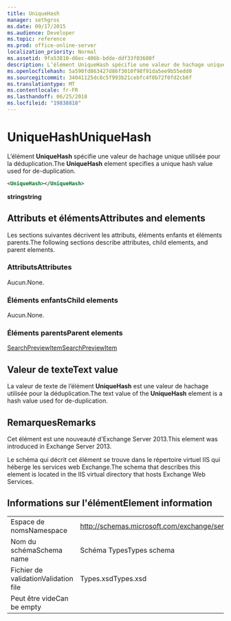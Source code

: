 ```yaml
---
title: UniqueHash
manager: sethgros
ms.date: 09/17/2015
ms.audience: Developer
ms.topic: reference
ms.prod: office-online-server
localization_priority: Normal
ms.assetid: 9fa53810-d6ec-406b-bdde-ddf33f03600f
description: L’élément UniqueHash spécifie une valeur de hachage unique utilisée pour la déduplication.
ms.openlocfilehash: 5a590fd863427d86f3010f98f91da5ee9b55edd0
ms.sourcegitcommit: 34041125dc8c5f993b21cebfc4f8b72f0fd2cb6f
ms.translationtype: MT
ms.contentlocale: fr-FR
ms.lasthandoff: 06/25/2018
ms.locfileid: "19838818"
---
```

# <a name="uniquehash"></a><span data-ttu-id="f6f25-103">UniqueHash</span><span class="sxs-lookup"><span data-stu-id="f6f25-103">UniqueHash</span></span>

<span data-ttu-id="f6f25-104">L’élément **UniqueHash** spécifie une valeur de hachage unique utilisée pour la déduplication.</span><span class="sxs-lookup"><span data-stu-id="f6f25-104">The **UniqueHash** element specifies a unique hash value used for de-duplication.</span></span> 
  
```XML
<UniqueHash></UniqueHash>
```

 <span data-ttu-id="f6f25-105">**string**</span><span class="sxs-lookup"><span data-stu-id="f6f25-105">**string**</span></span>
## <a name="attributes-and-elements"></a><span data-ttu-id="f6f25-106">Attributs et éléments</span><span class="sxs-lookup"><span data-stu-id="f6f25-106">Attributes and elements</span></span>

<span data-ttu-id="f6f25-107">Les sections suivantes décrivent les attributs, éléments enfants et éléments parents.</span><span class="sxs-lookup"><span data-stu-id="f6f25-107">The following sections describe attributes, child elements, and parent elements.</span></span>
  
### <a name="attributes"></a><span data-ttu-id="f6f25-108">Attributs</span><span class="sxs-lookup"><span data-stu-id="f6f25-108">Attributes</span></span>

<span data-ttu-id="f6f25-109">Aucun.</span><span class="sxs-lookup"><span data-stu-id="f6f25-109">None.</span></span>
  
### <a name="child-elements"></a><span data-ttu-id="f6f25-110">Éléments enfants</span><span class="sxs-lookup"><span data-stu-id="f6f25-110">Child elements</span></span>

<span data-ttu-id="f6f25-111">Aucun.</span><span class="sxs-lookup"><span data-stu-id="f6f25-111">None.</span></span>
  
### <a name="parent-elements"></a><span data-ttu-id="f6f25-112">Éléments parents</span><span class="sxs-lookup"><span data-stu-id="f6f25-112">Parent elements</span></span>

[<span data-ttu-id="f6f25-113">SearchPreviewItem</span><span class="sxs-lookup"><span data-stu-id="f6f25-113">SearchPreviewItem</span></span>](searchpreviewitem.md)
  
## <a name="text-value"></a><span data-ttu-id="f6f25-114">Valeur de texte</span><span class="sxs-lookup"><span data-stu-id="f6f25-114">Text value</span></span>

<span data-ttu-id="f6f25-115">La valeur de texte de l’élément **UniqueHash** est une valeur de hachage utilisée pour la déduplication.</span><span class="sxs-lookup"><span data-stu-id="f6f25-115">The text value of the **UniqueHash** element is a hash value used for de-duplication.</span></span> 
  
## <a name="remarks"></a><span data-ttu-id="f6f25-116">Remarques</span><span class="sxs-lookup"><span data-stu-id="f6f25-116">Remarks</span></span>

<span data-ttu-id="f6f25-117">Cet élément est une nouveauté d'Exchange Server 2013.</span><span class="sxs-lookup"><span data-stu-id="f6f25-117">This element was introduced in Exchange Server 2013.</span></span>
  
<span data-ttu-id="f6f25-118">Le schéma qui décrit cet élément se trouve dans le répertoire virtuel IIS qui héberge les services web Exchange.</span><span class="sxs-lookup"><span data-stu-id="f6f25-118">The schema that describes this element is located in the IIS virtual directory that hosts Exchange Web Services.</span></span>
  
## <a name="element-information"></a><span data-ttu-id="f6f25-119">Informations sur l'élément</span><span class="sxs-lookup"><span data-stu-id="f6f25-119">Element information</span></span>

|||
|:-----|:-----|
|<span data-ttu-id="f6f25-120">Espace de noms</span><span class="sxs-lookup"><span data-stu-id="f6f25-120">Namespace</span></span>  <br/> |http://schemas.microsoft.com/exchange/services/2006/types  <br/> |
|<span data-ttu-id="f6f25-121">Nom du schéma</span><span class="sxs-lookup"><span data-stu-id="f6f25-121">Schema name</span></span>  <br/> |<span data-ttu-id="f6f25-122">Schéma Types</span><span class="sxs-lookup"><span data-stu-id="f6f25-122">Types schema</span></span>  <br/> |
|<span data-ttu-id="f6f25-123">Fichier de validation</span><span class="sxs-lookup"><span data-stu-id="f6f25-123">Validation file</span></span>  <br/> |<span data-ttu-id="f6f25-124">Types.xsd</span><span class="sxs-lookup"><span data-stu-id="f6f25-124">Types.xsd</span></span>  <br/> |
|<span data-ttu-id="f6f25-125">Peut être vide</span><span class="sxs-lookup"><span data-stu-id="f6f25-125">Can be empty</span></span>  <br/> ||
   

